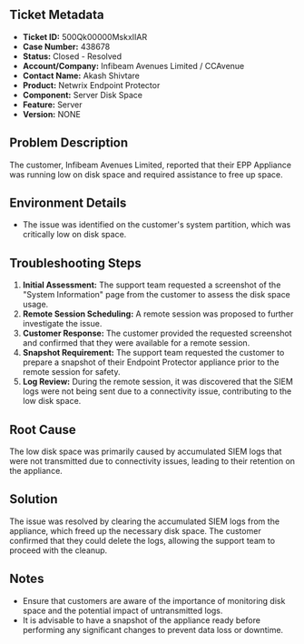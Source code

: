 ## Ticket Metadata
- **Ticket ID:** 500Qk00000MskxIIAR
- **Case Number:** 438678
- **Status:** Closed - Resolved
- **Account/Company:** Infibeam Avenues Limited / CCAvenue
- **Contact Name:** Akash Shivtare
- **Product:** Netwrix Endpoint Protector
- **Component:** Server Disk Space
- **Feature:** Server
- **Version:** NONE

## Problem Description
The customer, Infibeam Avenues Limited, reported that their EPP Appliance was running low on disk space and required assistance to free up space.

## Environment Details
- The issue was identified on the customer's system partition, which was critically low on disk space.

## Troubleshooting Steps
1. **Initial Assessment:** The support team requested a screenshot of the "System Information" page from the customer to assess the disk space usage.
2. **Remote Session Scheduling:** A remote session was proposed to further investigate the issue.
3. **Customer Response:** The customer provided the requested screenshot and confirmed that they were available for a remote session.
4. **Snapshot Requirement:** The support team requested the customer to prepare a snapshot of their Endpoint Protector appliance prior to the remote session for safety.
5. **Log Review:** During the remote session, it was discovered that the SIEM logs were not being sent due to a connectivity issue, contributing to the low disk space.

## Root Cause
The low disk space was primarily caused by accumulated SIEM logs that were not transmitted due to connectivity issues, leading to their retention on the appliance.

## Solution
The issue was resolved by clearing the accumulated SIEM logs from the appliance, which freed up the necessary disk space. The customer confirmed that they could delete the logs, allowing the support team to proceed with the cleanup.

## Notes
- Ensure that customers are aware of the importance of monitoring disk space and the potential impact of untransmitted logs.
- It is advisable to have a snapshot of the appliance ready before performing any significant changes to prevent data loss or downtime.
